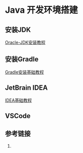 # Java 开发环境搭建


## 安装JDK

[Oracle-JDK安装教程](work/programming/Java/Feature/Elementary/Oracle-JDK安装教程.md)


## 安装Gradle

[Gradle安装基础教程](work/programming/Java/Tools/Gradle/Gradle安装基础教程.md)


## JetBrain IDEA

[IDEA基础教程](work/tools/JetBrains/IDEA基础教程.md)

## VSCode




## 参考链接
1. 